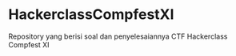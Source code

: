 # HackerclassCompfestXI
Repository yang berisi soal dan penyelesaiannya CTF Hackerclass Compfest XI

